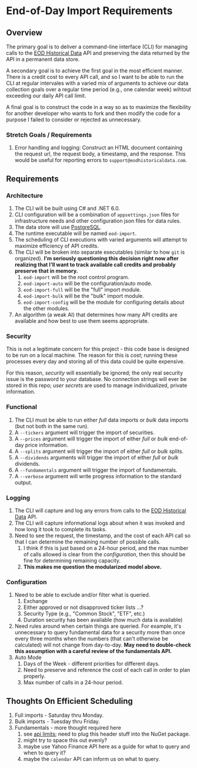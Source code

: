 # End-of-Day Import Requirements

## Overview

The primary goal is to deliver a command-line interface (CLI) for managing calls to the [EOD Historical Data](https://eodhistoricaldata.com/) API and preserving the data returned by the API in a permanent data store.

A secondary goal is to achieve the first goal in the most efficient manner. There is a credit cost to every API call, and so I want to be able to run the CLI at regular intervales with a varied mix of arguments to achieve our data collection goals over a regular time period (e.g., one calendar week) wihtout exceeding our daily API call limit.

A final goal is to construct the code in a way so as to maximize the flexibility for another developer who wants to fork and then modify the code for a purpose I failed to consider or rejected as unnecessary.

### Stretch Goals / Requirements

1. Error handling and logging: Construct an HTML document containing the request url, the request body, a timestamp, and the response. This would be useful for reporting errors to `support@eodhistoricaldata.com`.

## Requirements

### Architecture

1. The CLI will be built using C# and .NET 6.0.
1. CLI configuration will be a combination of `appsettings.json` files for infrastructure needs and other configuration json files for data rules.
1. The data store will use [PostgreSQL](https://www.postgresql.org/).
1. The runtime executable will be named `eod-import`.
1. The scheduling of CLI executions with varied arguments will attempt to maximize efficiency of API credits.
1. The CLI will be broken into separate executables (similar to how `git` is organized). **I'm seriously questioning this decision right now after realizing that I'll want to track available call credits and probably preserve that in memory.**
    1. `eod-import` will be the root control program.
    1. `eod-import-auto` will be the configuration/auto mode.
    1. `eod-import-full` will be the "full" import module.
    1. `eod-import-bulk` will be the "bulk" import module.
    1. `eod-import-config` will be the module for configuring details about the other modules.
1. An algorithm (a weak AI) that determines how many API credits are available and how best to use them seems appropriate.

### Security

This is not a legitimate concern for this project - this code base is designed to be run on a local machine.
The reason for this is _cost_; running these processes every day and storing all of this data could be quite expensive.

For this reason, _security_ will essentially be ignored; the only real security issue is the password to your database.
No connection strings will ever be stored in this repo; _user secrets_ are used to manage individualized, private information.

### Functional

1. The CLI must be able to run either _full_ data imports or _bulk_ data imports (but not both in the same run).
1. A `--tickers` argument will trigger the import of securities.
1. A `--prices` argument will trigger the import of either _full_ or _bulk_ end-of-day price information.
1. A `--splits` argument will trigger the import of either _full_ or _bulk_ splits.
1. A `--dividends` arguments will trigger the import of either _full_ or _bulk_ dividends.
1. A `--fundamentals` argument will trigger the import of fundamentals.
1. A `--verbose` argument will write progress information to the standard output.

### Logging

1. The CLI will capture and log any errors from calls to the [EOD Historical Data](https://eodhistoricaldata.com/) API.
1. The CLI will capture informational logs about when it was invoked and how long it took to complete its tasks.
1. Need to see the request, the timestamp, and the cost of each API call so that I can determine the remaining number of possible calls.
    1. I think if this is just based on a 24-hour period, and the max number of calls allowed is clear from the _configuration_, then this should be fine for determining remaining capacity.
    1. **This makes me question the modularized model above.**

### Configuration

1. Need to be able to exclude and/or filter what is queried.
    1. Exchange
    1. Either approved or not disapproved ticker lists ...?
    1. Security Type (e.g., "Common Stock", "ETF", etc.)
    1. Duration security has been available (how much data is available)
1. Need rules around when certain things are queried. For example, it's unnecessary to query fundamental data for a security more than once every three months when the numbers (that can't otherwise be calculated) will not change from day-to-day. **May need to double-check this assumption with a careful review of the fundamentals API.**
1. Auto Mode
    1. Days of the Week - different priorities for different days.
    1. Need to preserve and reference the cost of each call in order to plan properly.
    1. Max number of calls in a 24-hour period.

## Thoughts On Efficient Scheduling

1. Full imports - Saturday thru Monday.
1. Bulk imports - Tuesday thru Friday.
1. Fundamentals - more thought required here
    1. see [api limits](https://eodhistoricaldata.com/financial-apis/api-limits/); need to plug this header stuff into the NuGet package.
    1. might try to space this out evenly?
    1. maybe use Yahoo Finance API here as a guide for what to query and when to query it?
    1. maybe the `calendar` API can inform us on what to query.